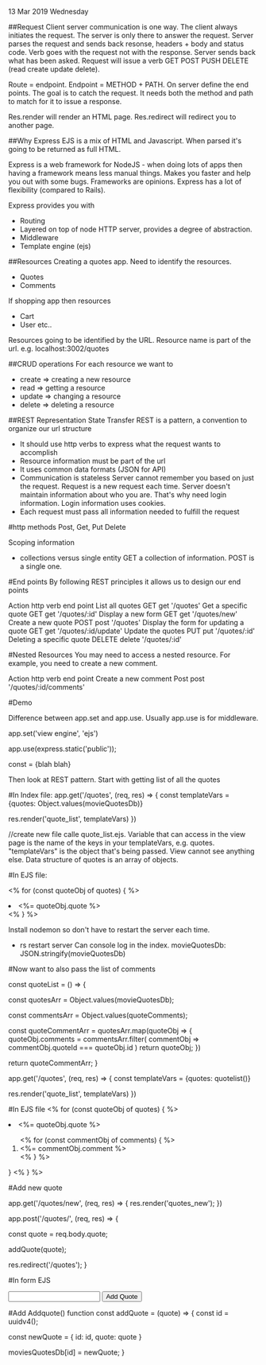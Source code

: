 13 Mar 2019 Wednesday

##Request
Client server communication is one way. The client always initiates the request. The server is only there to answer the request. Server parses the request and sends back resonse, headers + body and status code. Verb goes with the request not with the response. Server sends back what has been asked. Request will issue a verb GET POST PUSH DELETE (read create update delete).

Route = endpoint. Endpoint = METHOD + PATH. On server define the end points. The goal is to catch the request. It needs both the method and path to match for it to issue a response.

Res.render will render an HTML page. Res.redirect will redirect you to another page.

##Why Express
EJS is a mix of HTML and Javascript. When parsed it's going to be returned as full HTML.

Express is a web framework for NodeJS - when doing lots of apps then having a framework means less manual things. Makes you faster and help you out with some bugs. Frameworks are opinions. Express has a lot of flexibility (compared to Rails).

Express provides you with
- Routing
- Layered on top of node HTTP server, provides a degree of abstraction.
- Middleware
- Template engine (ejs)

##Resources
Creating a quotes app. Need to identify the resources.
- Quotes
- Comments

If shopping app then resources
- Cart
- User
etc..

Resources going to be identified by the URL. Resource name is part of the url. e.g. localhost:3002/quotes

##CRUD operations
For each resource we want to
- create => creating a new resource
- read => getting a resource
- update => changing a resource
- delete => deleting a resource

##REST
Representation State Transfer
REST is a pattern, a convention to organize our url structure
- It should use http verbs to express what the request wants to accomplish
- Resource information must be part of the url
- It uses common data formats (JSON for API)
- Communication is stateless
    Server cannot remember you based on just the request. Request is a new request each time. Server doesn't maintain information about who you are. That's why need login information. Login information uses cookies.
- Each request must pass all information needed to fulfill the request

#http methods
Post, Get, Put Delete

Scoping information
- collections versus single entity
GET a collection of information. POST is a single one.

#End points
By following REST principles it allows us to design our end points

Action                                http verb                      end point
List all quotes                       GET                            get '/quotes'
Get a specific quote                  GET                            get '/quotes/:id'
Display a new form                    GET                            get '/quotes/new'
Create a new quote                    POST                           post '/quotes'
Display the form for updating a quote GET                            get '/quotes/:id/update'
Update the quotes                     PUT                            put '/quotes/:id'
Deleting a specific quote             DELETE                          delete '/quotes/:id'

#Nested Resources
You may need to access a nested resource. For example, you need to create a new comment.

Action                                http verb                      end point
Create a new comment                  Post                           post '/quotes/:id/comments'

#Demo

Difference between app.set and app.use. Usually app.use is for middleware.

<!-- //specifying ejs as the template engine -->
app.set('view engine', 'ejs')

<!-- //serve static resources under public folder -->
app.use(express.static('public'));

<!-- //movie quotes database - in memory db. What kind of structure am I working with: Object of objects. -->
const = {blah blah}

<!-- //comments db -->

Then look at REST pattern. Start with getting list of all the quotes

<!-- //get the list of all the quotes -->
#In Index file:
app.get('/quotes', (req, res) => {
  const templateVars = {quotes: Object.values(movieQuotesDb)} <!-- // Object.values makes an array of objects -->

  res.render('quote_list', templateVars)
})

//create new file calle quote_list.ejs. Variable that can access in the view page is the name of the keys in your templateVars, e.g. quotes. "templateVars" is the object that's being passed. View cannot see anything else. Data structure of quotes is an array of objects.

#In EJS file:

<% for (const quoteObj of quotes) { %>
  <li><%= quoteObj.quote %></li>
<% } %>

Install nodemon so don't have to restart the server each time.
- rs restart server
Can console log in the index. movieQuotesDb: JSON.stringify(movieQuotesDb)

#Now want to also pass the list of comments
<!-- //Add new variable that will add a list of comments to each quote and return the new array. -->
const quoteList = () => {
  <!-- //getting the array of quotes from movieQuotesDb -->
  const quotesArr = Object.values(movieQuotesDb);

  <!-- //getting an array of all the comment objects -->
  const commentsArr = Object.values(quoteComments);
  <!-- //adding the comments to each quote object. Map applies a transformation on each one. Want to add a new property which adds a new value to the object which is the comment. This will give a new array with objects which contains the comment object. -->
  const quoteCommentArr = quotesArr.map(quoteObj => {
  quoteObj.comments = commentsArr.filter(
      commentObj => commentObj.quoteId === quoteObj.id
    )
    return quoteObj;
})

  return quoteCommentArr;
}

<!-- Then want to update the get method  -->
app.get('/quotes', (req, res) => {
  const templateVars = {quotes: quotelist()} <!-- // Now call the function Quotelist -->

  res.render('quote_list', templateVars)
})

#In EJS file
<% for (const quoteObj of quotes) { %>
  <li><%= quoteObj.quote %></li>
    <ol>
      <% for (const commentObj of comments) { %>
        <li>
          <%= commentObj.comment %>
        </li>
      <% } %>
    </ol>
    }
<% } %>

#Add new quote

<!-- form -->
app.get('/quotes/new', (req, res) => {
  res.render('quotes_new'); <!-- don't need to pass any templatevar to form-->
})

<!-- Creating a post in the movies QuoteDB -->
app.post('/quotes/', (req, res) => {
  <!-- extracting the quote from the form -->
  const quote = req.body.quote;
  <!-- es6 equivalent const {quote} = req.body. Only quote will work because it exists in DB -->
  <!-- calling addQUote to add the quote to movieQUotesdb -->
  addQuote(quote);

  <!-- redirect to quotes list -->
  res.redirect('/quotes');
}
<!-- Need to install body parser as dependency in your server and add it as a require to your index. Use use as body-parser is a middleware. Body parser extracts information from forms -->

#In form EJS
<form method="POST" action="/quotes">
    <input type="text" name="quote" id="quote"> <!-- id is only important for CSS -->
    <input type="submit" value="Add Quote">
</form>

#Add Addquote() function
const addQuote = (quote) => {
  const id = uuidv4();

  const newQuote = {
    id: id,
    quote: quote
  }

  moviesQuotesDb[id] = newQuote;
}

<!-- Can use package to create new id. npm install uuid. Add to require at top of page -->

<!-- When submit form will see key on server which will be the name of the input. Content of the name attribute in form becomes the key in req.body. If name is not there then will get an empty req.body -->

<!-- //should use Object.keys in my socialNetwork problem.
//EJS Snippets need to find one for Sublime.
//If you see Object object in your page you know you're passing an Object that page cannot render.

//if const movieQuotesDb was an array. Then would use movieQuotesDb.map(quoteObj => Object.values(quoteObj))
 -->

